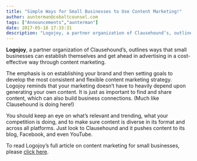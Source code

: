 ```yaml
---
title: "Simple Ways for Small Businesses to Use Content Marketing!"
author: aunterman@cobaltcounsel.com
tags: ["Announcements","aunterman"]
date: 2017-05-18 17:33:31
description: "Logojoy, a partner organization of Clausehound’s, outlines ways that small businesses can establish themselves and get ahead in advertising in a cost-effective way through content marketing."
---
```




**Logojoy**, a partner organization of Clausehound’s, outlines ways that small businesses can establish themselves and get ahead in advertising in a cost-effective way through content marketing. 

The emphasis is on establishing your brand and then setting goals to develop the most consistent and flexible content marketing strategy. Logojoy reminds that your marketing doesn’t have to heavily depend upon generating your own content. It is just as important to find and share content, which can also build business connections. (Much like Clausehound is doing here!) 

You should keep an eye on what’s relevant and trending, what your competition is doing, and to make sure content is diverse in its format and across all platforms. Just look to Clausehound and it pushes content to its blog, Facebook, and even YouTube. 

To read Logojoy’s full article on content marketing for small businesses, please [click here](http://blog.logojoy.com/2017/04/24/simple-small-businesses-content-marketing/). 
